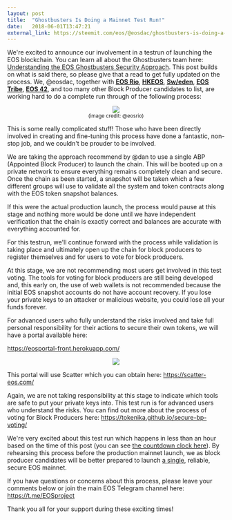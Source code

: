 ```yaml
---
layout: post
title:  "Ghostbusters Is Doing a Mainnet Test Run!"
date:   2018-06-01T13:47:21
external_link: https://steemit.com/eos/@eosdac/ghostbusters-is-doing-a-mainnet-test-run
---
```

We're excited to announce our involvement in a testrun of launching the EOS blockchain. You can learn all about the Ghostbusters team here: <a href="https://steemit.com/eos/@eosrio/understanding-the-eos-ghostbusters-security-approach">Understanding the EOS Ghostbusters Security Approach</a>. This post builds on what is said there, so please give that a read to get fully updated on the process. We, @eosdac, together with <a href="https://steemit.com/@eosrio"><strong>EOS Rio</strong></a>, <a href="https://steemit.com/@hkeos"><strong>HKEOS</strong></a>, <a href="https://steemit.com/@eos.sw-eden"><strong>Sw/eden</strong></a>, <a href="https://steemit.com/@eostribe"><strong>EOS Tribe</strong></a>, <a href="https://steemit.com/@eos42"><strong>EOS 42</strong></a>, and too many other Block Producer candidates to list, are working hard to do a complete run through of the following process:

<center><a href="https://user-images.githubusercontent.com/344748/40841353-c94ff0c8-656f-11e8-8ebf-a610eb639d22.png"><img src="https://user-images.githubusercontent.com/344748/40841353-c94ff0c8-656f-11e8-8ebf-a610eb639d22.png"></a><br /><sub>(image credit: @eosrio)</sub></center>

This is some really complicated stuff! Those who have been directly involved in creating and fine-tuning this process have done a fantastic, non-stop job, and we couldn't be prouder to be involved.

We are taking the approach recommend by @dan to use a single ABP (Appointed Block Producer) to launch the chain. This will be booted up on a private network to ensure everything remains completely clean and secure. Once the chain as been started, a snapshot will be taken which a few different groups will use to validate all the system and token contracts along with the EOS token snapshot balances.

If this were the actual production launch, the process would pause at this stage and nothing more would be done until we have independent verification that the chain is exactly correct and balances are accurate with everything accounted for.

For this testrun, we'll continue forward with the process while validation is taking place and ultimately open up the chain for block producers to register themselves and for users to vote for block producers.

At this stage, we are not recommending most users get involved in this test voting. The tools for voting for block producers are still being developed and, this early on, the use of web wallets is not recommended because the initial EOS snapshot accounts do not have account recovery. If you lose your private keys to an attacker or malicious website, you could lose all your funds forever.

For advanced users who fully understand the risks involved and take full personal responsibility for their actions to secure their own tokens, we will have a portal available here:

https://eosportal-front.herokuapp.com/

<center><a href="https://eosportal-front.herokuapp.com/"><img src="https://user-images.githubusercontent.com/344748/40841489-3e1438f6-6570-11e8-931a-b8f60b0372ef.png"></a></center>

This portal will use Scatter which you can obtain here: https://scatter-eos.com/

Again, we are not taking responsibility at this stage to indicate which tools are safe to put your private keys into. This test run is for advanced users who understand the risks. You can find out more about the process of voting for Block Producers here: https://tokenika.github.io/secure-bp-voting/

We're very excited about this test run which happens in less than an hour based on the time of this post (you can see <a href="https://www.timeanddate.com/countdown/launch?p0=136&iso=20180601T15&year=2018&month=6&day=1&hour=15&min=0&sec=0&msg=Ghostbusters%20Mainnet%20Dry-Run&csz=1#">the countdown clock here</a>). By rehearsing this process before the production mainnet launch, we as block producer candidates will be better prepared to launch <a href="https://steemit.com/eos/@eosdac/statement-to-community">a single</a>, reliable, secure EOS mainnet.

If you have questions or concerns about this process, please leave your comments below or join the main EOS Telegram channel here: https://t.me/EOSproject

Thank you all for your support during these exciting times!
